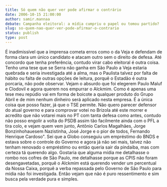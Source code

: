 ```yaml
---
title: Só quem não quer ver pode afirmar o contrário
date: 2006-10-15 21:00:00
author: samir.mannaa
debate: Campanha eleitoral: a mídia cumpriu o papel ou tomou partido?
slug: so-quem-nao-quer-ver-pode-afirmar-o-contrario
status: publish 
type: post
---
```


É inadimissível que a imprensa cometa erros como o da Veja e defendam de forma clara um único candidato e atacam outro sem o direito de defesa. Até concordo que tenha preferência, contudo virar cabo eleitoral é outra coisa. Tenho uma tese que se Serra não ganha em São Paulo a Veja estaria quebrada e seria investigada até a alma, mas o Paulista talvez por falta de hábito ou falta de outras opções de leitura, porquê o Estadão é outra porcaria, não pode observar. Vejam o absurdo que foi elegerem Paulo Maluf e Clodovil e agora querem nos empurrar o Alckmim. Como é apenas uma tese meu repúdio vai em forma de boicote a qualquer produto do Grupo Abril e de mim nenhum dinheiro será aplicado nesta empresa. É a única coisa que posso fazer, já que o TSE permite. Não quero parecer defensor do atual governo e para comprovar votei no Brizola até este morrer e acredito que não votarei mais no PT com tanta defesa como antes, contudo não posso engolir a volta do PSDB assim tão facilmente ainda com o PFL a tira colo, e vejam quem vem junto, Antônio Carlos Magalhães, Jorge Bonzinhohauesem Nazistinha, José Jorge e o pior de todos, Fernando Henrique Cardoso". Sei que a Globo conseguiu um empréstimo do BNDS e estava sobre o controle do Governo e agora já não sei mais, talvez não tenham renovado o empréstimo ou então queria sair da pindaiba, mas com certeza tá querendo algo. Gostaria que alguma mídia me detalhasse o rombo nos cofres de São Paulo, me detalhasse porque as CPIS não foram desengavetadas, porquê o Alckmim está querendo vender um percentual da Nossa Caixa, porquê a verba repassada pelo Governo de São Paulo para mídia não foi investigada. Então vejam que não é puro ressentimento e sim busca pela verdade pura e simples.
